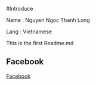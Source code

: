 #Introduce

Name : Nguyen Ngoc Thanh Long

Lang : Vietnamese

This is the first Readme.md

## Facebook
[Facebook](https://www.facebook.com/prof1are)